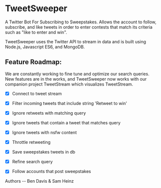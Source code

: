# TweetSweeper

A Twitter Bot For Subscribing to Sweepstakes. Allows the account to follow, subscribe, and like tweets in order to enter contests that match its criteria such as "like to enter and win".

TweetSweeper uses the Twitter API to stream in data and is built using Node.js, Javascript ES6, and MongoDB.

## Feature Roadmap:

We are constantly working to fine tune and optimize our search queries. New features are in the works, and TweetSweeper now works with our companion project TweetStream which visualizes TweetStream.

- [x] Connect to tweet stream
- [x] Filter incoming tweets that include string 'Retweet to win'
- [x] Ignore retweets with matching query
- [x] Ignore tweets that contain a tweet that matches query
- [x] Ignore tweets with nsfw content
- [x] Throttle retweeting
- [x] Save sweepstakes tweets in db
- [x] Refine search query
- [x] Follow accounts that post sweepstakes



Authors -- Ben Davis & Sam Heinz
